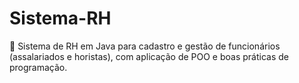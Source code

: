 # Sistema-RH
👥 Sistema de RH em Java para cadastro e gestão de funcionários (assalariados e horistas), com aplicação de POO e boas práticas de programação.
